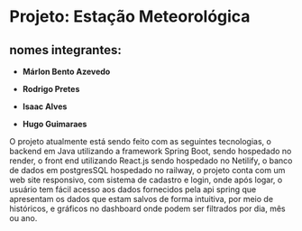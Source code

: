 # Projeto: Estação Meteorológica
## nomes integrantes:
- **Márlon Bento Azevedo** 

- **Rodrigo Pretes** 

- **Isaac Alves** 

- **Hugo Guimaraes** 


O projeto atualmente está sendo feito com as seguintes tecnologias, o backend em Java utilizando a framework Spring Boot, sendo hospedado no render, o front end utilizando React.js sendo hospedado no Netilify, o banco de dados em postgresSQL hospedado no railway,
o projeto conta com um web site responsivo, com sistema de cadastro e login, onde após logar, o usuário tem fácil acesso aos dados fornecidos pela api spring que apresentam os dados que estam salvos de forma intuitiva, por meio de históricos, e gráficos no dashboard
onde podem ser filtrados por dia, mês ou ano.
